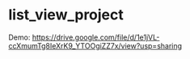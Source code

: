 # list_view_project

 Demo: https://drive.google.com/file/d/1e1jVL-ccXmumTg8IeXrK9_YTOOgiZZ7x/view?usp=sharing
